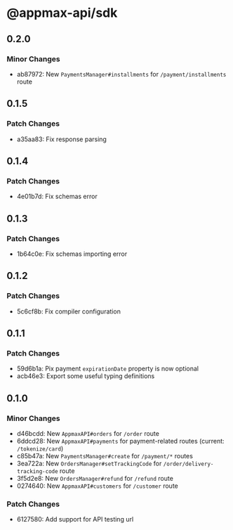# @appmax-api/sdk

## 0.2.0

### Minor Changes

- ab87972: New `PaymentsManager#installments` for `/payment/installments` route

## 0.1.5

### Patch Changes

- a35aa83: Fix response parsing

## 0.1.4

### Patch Changes

- 4e01b7d: Fix schemas error

## 0.1.3

### Patch Changes

- 1b64c0e: Fix schemas importing error

## 0.1.2

### Patch Changes

- 5c6cf8b: Fix compiler configuration

## 0.1.1

### Patch Changes

- 59d6b1a: Pix payment `expirationDate` property is now optional
- acb46e3: Export some useful typing definitions

## 0.1.0

### Minor Changes

- d46bcdd: New `AppmaxAPI#orders` for `/order` route
- 6ddcd28: New `AppmaxAPI#payments` for payment-related routes (current: `/tokenize/card`)
- c85b47a: New `PaymentsManager#create` for `/payment/*` routes
- 3ea722a: New `OrdersManager#setTrackingCode` for `/order/delivery-tracking-code` route
- 3f5d2e8: New `OrdersManager#refund` for `/refund` route
- 0274640: New `AppmaxAPI#customers` for `/customer` route

### Patch Changes

- 6127580: Add support for API testing url
